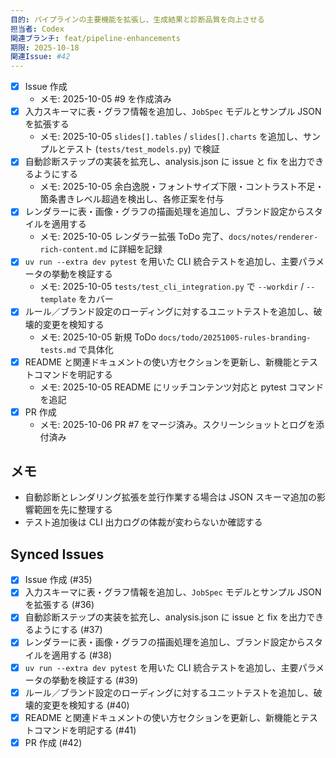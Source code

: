 ```yaml
---
目的: パイプラインの主要機能を拡張し、生成結果と診断品質を向上させる
担当者: Codex
関連ブランチ: feat/pipeline-enhancements
期限: 2025-10-18
関連Issue: #42
---
```


- [x] Issue 作成
  - メモ: 2025-10-05 #9 を作成済み
- [x] 入力スキーマに表・グラフ情報を追加し、`JobSpec` モデルとサンプル JSON を拡張する
  - メモ: 2025-10-05 `slides[].tables` / `slides[].charts` を追加し、サンプルとテスト (`tests/test_models.py`) で検証
- [x] 自動診断ステップの実装を拡充し、analysis.json に issue と fix を出力できるようにする
  - メモ: 2025-10-05 余白逸脱・フォントサイズ下限・コントラスト不足・箇条書きレベル超過を検出し、各修正案を付与
- [x] レンダラーに表・画像・グラフの描画処理を追加し、ブランド設定からスタイルを適用する
  - メモ: 2025-10-05 レンダラー拡張 ToDo 完了、`docs/notes/renderer-rich-content.md` に詳細を記録
- [x] `uv run --extra dev pytest` を用いた CLI 統合テストを追加し、主要パラメータの挙動を検証する
  - メモ: 2025-10-05 `tests/test_cli_integration.py` で `--workdir` / `--template` をカバー
- [x] ルール／ブランド設定のローディングに対するユニットテストを追加し、破壊的変更を検知する
  - メモ: 2025-10-05 新規 ToDo `docs/todo/20251005-rules-branding-tests.md` で具体化
- [x] README と関連ドキュメントの使い方セクションを更新し、新機能とテストコマンドを明記する
  - メモ: 2025-10-05 README にリッチコンテンツ対応と pytest コマンドを追記
- [x] PR 作成
  - メモ: 2025-10-06 PR #7 をマージ済み。スクリーンショットとログを添付済み

## メモ
- 自動診断とレンダリング拡張を並行作業する場合は JSON スキーマ追加の影響範囲を先に整理する
- テスト追加後は CLI 出力ログの体裁が変わらないか確認する

<!-- BEGIN: issues-sync -->
## Synced Issues
- [x] Issue 作成 (#35)
- [x] 入力スキーマに表・グラフ情報を追加し、`JobSpec` モデルとサンプル JSON を拡張する (#36)
- [x] 自動診断ステップの実装を拡充し、analysis.json に issue と fix を出力できるようにする (#37)
- [x] レンダラーに表・画像・グラフの描画処理を追加し、ブランド設定からスタイルを適用する (#38)
- [x] `uv run --extra dev pytest` を用いた CLI 統合テストを追加し、主要パラメータの挙動を検証する (#39)
- [x] ルール／ブランド設定のローディングに対するユニットテストを追加し、破壊的変更を検知する (#40)
- [x] README と関連ドキュメントの使い方セクションを更新し、新機能とテストコマンドを明記する (#41)
- [x] PR 作成 (#42)
<!-- END: issues-sync -->
